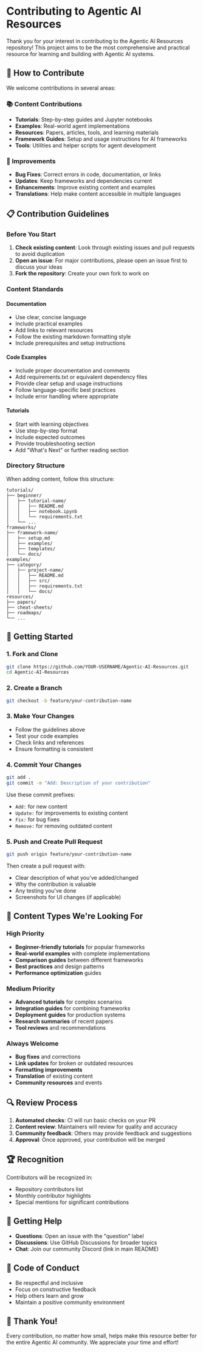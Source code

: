 # Contributing to Agentic AI Resources

Thank you for your interest in contributing to the Agentic AI Resources repository! This project aims to be the most comprehensive and practical resource for learning and building with Agentic AI systems.

## 🎯 How to Contribute

We welcome contributions in several areas:

### 📚 Content Contributions
- **Tutorials**: Step-by-step guides and Jupyter notebooks
- **Examples**: Real-world agent implementations
- **Resources**: Papers, articles, tools, and learning materials
- **Framework Guides**: Setup and usage instructions for AI frameworks
- **Tools**: Utilities and helper scripts for agent development

### 🐛 Improvements
- **Bug Fixes**: Correct errors in code, documentation, or links
- **Updates**: Keep frameworks and dependencies current
- **Enhancements**: Improve existing content and examples
- **Translations**: Help make content accessible in multiple languages

## 📋 Contribution Guidelines

### Before You Start
1. **Check existing content**: Look through existing issues and pull requests to avoid duplication
2. **Open an issue**: For major contributions, please open an issue first to discuss your ideas
3. **Fork the repository**: Create your own fork to work on

### Content Standards

#### Documentation
- Use clear, concise language
- Include practical examples
- Add links to relevant resources
- Follow the existing markdown formatting style
- Include prerequisites and setup instructions

#### Code Examples
- Include proper documentation and comments
- Add requirements.txt or equivalent dependency files
- Provide clear setup and usage instructions
- Follow language-specific best practices
- Include error handling where appropriate

#### Tutorials
- Start with learning objectives
- Use step-by-step format
- Include expected outcomes
- Provide troubleshooting section
- Add "What's Next" or further reading section

### Directory Structure

When adding content, follow this structure:

```
tutorials/
├── beginner/
│   ├── tutorial-name/
│   │   ├── README.md
│   │   ├── notebook.ipynb
│   │   └── requirements.txt
│   └── ...
frameworks/
├── framework-name/
│   ├── setup.md
│   ├── examples/
│   ├── templates/
│   └── docs/
examples/
├── category/
│   ├── project-name/
│   │   ├── README.md
│   │   ├── src/
│   │   ├── requirements.txt
│   │   └── docs/
resources/
├── papers/
├── cheat-sheets/
├── roadmaps/
└── ...
```

## 🚀 Getting Started

### 1. Fork and Clone
```bash
git clone https://github.com/YOUR-USERNAME/Agentic-AI-Resources.git
cd Agentic-AI-Resources
```

### 2. Create a Branch
```bash
git checkout -b feature/your-contribution-name
```

### 3. Make Your Changes
- Follow the guidelines above
- Test your code examples
- Check links and references
- Ensure formatting is consistent

### 4. Commit Your Changes
```bash
git add .
git commit -m "Add: Description of your contribution"
```

Use these commit prefixes:
- `Add:` for new content
- `Update:` for improvements to existing content
- `Fix:` for bug fixes
- `Remove:` for removing outdated content

### 5. Push and Create Pull Request
```bash
git push origin feature/your-contribution-name
```

Then create a pull request with:
- Clear description of what you've added/changed
- Why the contribution is valuable
- Any testing you've done
- Screenshots for UI changes (if applicable)

## 📝 Content Types We're Looking For

### High Priority
- **Beginner-friendly tutorials** for popular frameworks
- **Real-world examples** with complete implementations
- **Comparison guides** between different frameworks
- **Best practices** and design patterns
- **Performance optimization** guides

### Medium Priority
- **Advanced tutorials** for complex scenarios
- **Integration guides** for combining frameworks
- **Deployment guides** for production systems
- **Research summaries** of recent papers
- **Tool reviews** and recommendations

### Always Welcome
- **Bug fixes** and corrections
- **Link updates** for broken or outdated resources
- **Formatting improvements**
- **Translation** of existing content
- **Community resources** and events

## 🔍 Review Process

1. **Automated checks**: CI will run basic checks on your PR
2. **Content review**: Maintainers will review for quality and accuracy
3. **Community feedback**: Others may provide feedback and suggestions
4. **Approval**: Once approved, your contribution will be merged

## 🏆 Recognition

Contributors will be recognized in:
- Repository contributors list
- Monthly contributor highlights
- Special mentions for significant contributions

## 💬 Getting Help

- **Questions**: Open an issue with the "question" label
- **Discussions**: Use GitHub Discussions for broader topics
- **Chat**: Join our community Discord (link in main README)

## 📜 Code of Conduct

- Be respectful and inclusive
- Focus on constructive feedback
- Help others learn and grow
- Maintain a positive community environment

## 🎉 Thank You!

Every contribution, no matter how small, helps make this resource better for the entire Agentic AI community. We appreciate your time and effort!